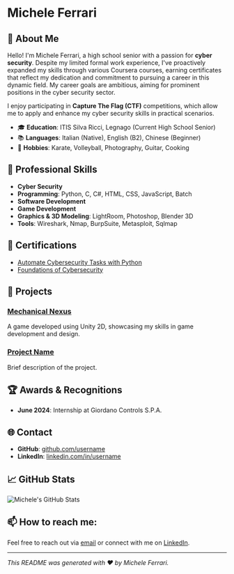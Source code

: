 # Michele Ferrari

## 👋 About Me

Hello! I'm Michele Ferrari, a high school senior with a passion for **cyber security**. Despite my limited formal work experience, I've proactively expanded my skills through various Coursera courses, earning certificates that reflect my dedication and commitment to pursuing a career in this dynamic field. My career goals are ambitious, aiming for prominent positions in the cyber security sector.

I enjoy participating in **Capture The Flag (CTF)** competitions, which allow me to apply and enhance my cyber security skills in practical scenarios.

- 🎓 **Education**: ITIS Silva Ricci, Legnago (Current High School Senior)
- 📚 **Languages**: Italian (Native), English (B2), Chinese (Beginner)
- 🥋 **Hobbies**: Karate, Volleyball, Photography, Guitar, Cooking

## 💼 Professional Skills

- **Cyber Security**
- **Programming**: Python, C, C#, HTML, CSS, JavaScript, Batch
- **Software Development**
- **Game Development**
- **Graphics & 3D Modeling**: LightRoom, Photoshop, Blender 3D
- **Tools**: Wireshark, Nmap, BurpSuite, Metasploit, Sqlmap

## 📜 Certifications

- [Automate Cybersecurity Tasks with Python](https://coursera.org/verify/some_certificate)
- [Foundations of Cybersecurity](https://coursera.org/verify/some_certificate)

## 📂 Projects

### [Mechanical Nexus](https://littleflame.itch.io/mechanical-nexus)
A game developed using Unity 2D, showcasing my skills in game development and design.

### [Project Name](https://github.com/username/project)
Brief description of the project.

## 🏆 Awards & Recognitions

- **June 2024**: Internship at Giordano Controls S.P.A.

## 🌐 Contact

- **GitHub**: [github.com/username](https://github.com/username)
- **LinkedIn**: [linkedin.com/in/username](https://linkedin.com/in/username)

## 📈 GitHub Stats

![Michele's GitHub Stats](https://github-readme-stats.vercel.app/api?username=yourusername&show_icons=true&theme=radical)

## 📫 How to reach me:

Feel free to reach out via [email](mailto:ferrarimichele.root@gmail.com) or connect with me on [LinkedIn](https://linkedin.com/in/username).

---

*This README was generated with ❤️ by Michele Ferrari.*
